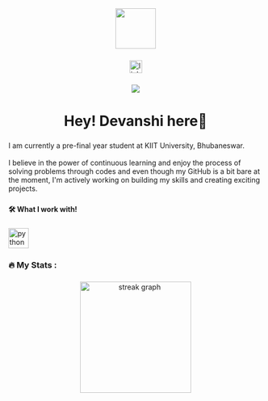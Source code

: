 <div align="center">
  <img height="80" src="https://images.app.goo.gl/K31x1ETwRbQsxGxC9"  />
</div>

###

<div align="center">
  <a href="https://www.linkedin.com/in/devanshi-shrivastava-7b3129279/" target="_blank">
    <img src="https://img.shields.io/static/v1?message=LinkedIn&logo=linkedin&label=&color=0077B5&logoColor=white&labelColor=&style=for-the-badge" height="25" alt="linkedin logo"  />
  </a>
</div>

###

<div align="center">
  <img src="https://visitor-badge.laobi.icu/badge?page_id=devanshigit.devanshigit&"  />
</div>

###

<h1 align="center">Hey! Devanshi here👋</h1>

###

<h3 align="left"></h3>

###

<p align="left">I am currently a pre-final year student at KIIT University, Bhubaneswar. <br><br>I believe in the power of continuous learning and enjoy the process of solving problems through codes and even though my GitHub is a bit bare at the moment, I'm actively working on building my skills and creating exciting projects.</p>

###

<h4 align="left">🛠 What I work with!</h4>

###

<div align="left">
  <img src="https://cdn.jsdelivr.net/gh/devicons/devicon/icons/python/python-original.svg" height="40" alt="python logo"  />
</div>

###

<h3 align="left">🔥   My Stats :</h3>

###

<div align="center">
  <img src="https://streak-stats.demolab.com?user=devanshigit&locale=en&mode=daily&theme=dark&hide_border=false&border_radius=5&order=3" height="220" alt="streak graph"  />
</div>

###

<div align="center">
</div>

###
